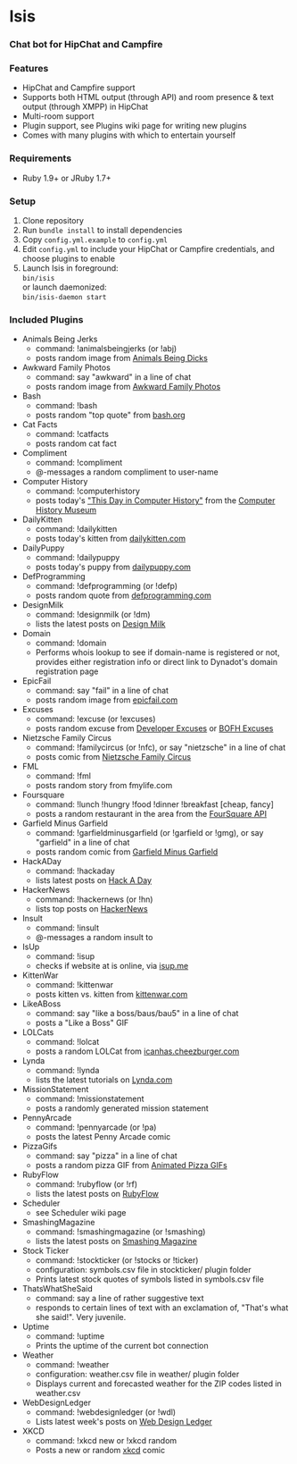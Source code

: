 # Isis
### Chat bot for HipChat and Campfire

### Features
- HipChat and Campfire support
- Supports both HTML output (through API) and room presence & text output (through XMPP) in HipChat
- Multi-room support
- Plugin support, see Plugins wiki page for writing new plugins
- Comes with many plugins with which to entertain yourself

### Requirements
- Ruby 1.9+ or JRuby 1.7+

### Setup
1. Clone repository
1. Run `bundle install` to install dependencies
1. Copy `config.yml.example` to `config.yml`
1. Edit `config.yml` to include your HipChat or Campfire credentials, and
   choose plugins to enable
1. Launch Isis in foreground:  
    `bin/isis`  
   or launch daemonized:  
    `bin/isis-daemon start`  

### Included Plugins
- Animals Being Jerks
  - command: !animalsbeingjerks (or !abj)
  - posts random image from [Animals Being Dicks](http://animalsbeingdicks.com)
- Awkward Family Photos
  - command: say "awkward" in a line of chat
  - posts random image from [Awkward Family Photos](http://awkwardfamilyphotos.com)
- Bash
  - command: !bash
  - posts random "top quote" from [bash.org](http://bash.org)
- Cat Facts
  - command: !catfacts
  - posts random cat fact
- Compliment
  - command: !compliment <user-name>
  - @-messages a random compliment to user-name
- Computer History
  - command: !computerhistory
  - posts today's ["This Day in Computer History"](http://www.computerhistory.org/tdih/) from the [Computer History Museum](http://www.computerhistory.org)
- DailyKitten
  - command: !dailykitten
  - posts today's kitten from [dailykitten.com](http://dailykitten.com)
- DailyPuppy
  - command: !dailypuppy
  - posts today's puppy from [dailypuppy.com](http://dailypuppy.com)
- DefProgramming
  - command: !defprogramming (or !defp)
  - posts random quote from [defprogramming.com](http://defprogramming.com)
- DesignMilk
  - command: !designmilk (or !dm)
  - lists the latest posts on [Design Milk](http://design-milk.com)
- Domain
  - command: !domain <domain-name>
  - Performs whois lookup to see if domain-name is registered or not, provides either registration info or direct link to Dynadot's domain registration page
- EpicFail
  - command: say "fail" in a line of chat
  - posts random image from [epicfail.com](http://epicfail.com)
- Excuses
  - command: !excuse (or !excuses)
  - posts random excuse from [Developer Excuses](http://developerexcuses.com) or [BOFH Excuses](http://bofh.gotblah.com/)
- Nietzsche Family Circus
  - command: !familycircus (or !nfc), or say "nietzsche" in a line of chat
  - posts comic from [Nietzsche Family Circus](http://nietzschefamilycircus.com)
- FML
  - command: !fml
  - posts random story from fmylife.com
- Foursquare
  - command: !lunch !hungry !food !dinner !breakfast [cheap, fancy]
  - posts a random restaurant in the area from the [FourSquare API](https://developer.foursquare.com/)
- Garfield Minus Garfield
  - command: !garfieldminusgarfield (or !garfield or !gmg), or say "garfield" in a line of chat
  - posts random comic from [Garfield Minus Garfield](http://garfieldminusgarfield.net)
- HackADay
  - command: !hackaday
  - lists latest posts on [Hack A Day](http://hackaday.com)
- HackerNews
  - command: !hackernews (or !hn)
  - lists top posts on [HackerNews](http://news.ycombinator.com)
- Insult
  - command: !insult <user-name>
  - @-messages a random insult to <user-name>
- IsUp
  - command: !isup <domain>
  - checks if website at <domain> is online, via [isup.me](http://isup.me)
- KittenWar
  - command: !kittenwar
  - posts kitten vs. kitten from [kittenwar.com](http://www.kittenwar.com)
- LikeABoss
  - command: say "like a boss/baus/bau5" in a line of chat
  - posts a "Like a Boss" GIF
- LOLCats
  - command: !lolcat
  - posts a random LOLCat from [icanhas.cheezburger.com](http://icanhas.cheezburger.com/lolcats)
- Lynda
  - command: !lynda
  - lists the latest tutorials on [Lynda.com](http://lynda.com)
- MissionStatement
  - command: !missionstatement
  - posts a randomly generated mission statement
- PennyArcade
  - command: !pennyarcade (or !pa)
  - posts the latest Penny Arcade comic
- PizzaGifs
  - command: say "pizza" in a line of chat
  - posts a random pizza GIF from [Animated Pizza GIFs](http://animatedpizzagifs.com)
- RubyFlow
  - command: !rubyflow (or !rf)
  - lists the latest posts on [RubyFlow](http://rubyflow.com)
- Scheduler
  - see Scheduler wiki page
- SmashingMagazine
  - command: !smashingmagazine (or !smashing)
  - lists the latest posts on [Smashing Magazine](http://smashingmagazine.com)
- Stock Ticker
  - command: !stockticker (or !stocks or !ticker)
  - configuration: symbols.csv file in stockticker/ plugin folder
  - Prints latest stock quotes of symbols listed in symbols.csv file
- ThatsWhatSheSaid
  - command: say a line of rather suggestive text
  - responds to certain lines of text with an exclamation of, "That's what she said!". Very juvenile.
- Uptime
  - command: !uptime
  - Prints the uptime of the current bot connection
- Weather
  - command: !weather
  - configuration: weather.csv file in weather/ plugin folder
  - Displays current and forecasted weather for the ZIP codes listed in weather.csv
- WebDesignLedger
  - command: !webdesignledger (or !wdl)
  - Lists latest week's posts on [Web Design Ledger](http://webdesignledger.com)
- XKCD
  - command: !xkcd new or !xkcd random
  - Posts a new or random [xkcd](http://xkcd.com) comic
